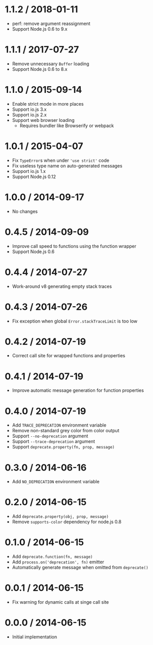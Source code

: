 # 1.1.2 / 2018-01-11

- perf: remove argument reassignment
- Support Node.js 0.6 to 9.x

# 1.1.1 / 2017-07-27

- Remove unnecessary `Buffer` loading
- Support Node.js 0.6 to 8.x

# 1.1.0 / 2015-09-14

- Enable strict mode in more places
- Support io.js 3.x
- Support io.js 2.x
- Support web browser loading
  - Requires bundler like Browserify or webpack

# 1.0.1 / 2015-04-07

- Fix `TypeError`s when under `'use strict'` code
- Fix useless type name on auto-generated messages
- Support io.js 1.x
- Support Node.js 0.12

# 1.0.0 / 2014-09-17

- No changes

# 0.4.5 / 2014-09-09

- Improve call speed to functions using the function wrapper
- Support Node.js 0.6

# 0.4.4 / 2014-07-27

- Work-around v8 generating empty stack traces

# 0.4.3 / 2014-07-26

- Fix exception when global `Error.stackTraceLimit` is too low

# 0.4.2 / 2014-07-19

- Correct call site for wrapped functions and properties

# 0.4.1 / 2014-07-19

- Improve automatic message generation for function properties

# 0.4.0 / 2014-07-19

- Add `TRACE_DEPRECATION` environment variable
- Remove non-standard grey color from color output
- Support `--no-deprecation` argument
- Support `--trace-deprecation` argument
- Support `deprecate.property(fn, prop, message)`

# 0.3.0 / 2014-06-16

- Add `NO_DEPRECATION` environment variable

# 0.2.0 / 2014-06-15

- Add `deprecate.property(obj, prop, message)`
- Remove `supports-color` dependency for node.js 0.8

# 0.1.0 / 2014-06-15

- Add `deprecate.function(fn, message)`
- Add `process.on('deprecation', fn)` emitter
- Automatically generate message when omitted from `deprecate()`

# 0.0.1 / 2014-06-15

- Fix warning for dynamic calls at singe call site

# 0.0.0 / 2014-06-15

- Initial implementation

